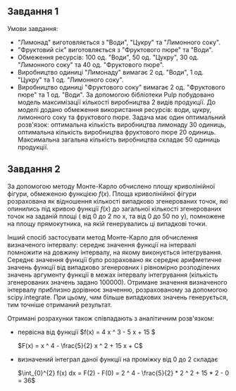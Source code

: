 ## Завдання 1

Умови завдання:

- "Лимонад" виготовляється з "Води", "Цукру" та "Лимонного соку".
- "Фруктовий сік" виготовляється з "Фруктового пюре" та "Води".
- Обмеження ресурсів: 100 од. "Води", 50 од. "Цукру", 30 од. "Лимонного соку" та 40 од. "Фруктового пюре".
- Виробництво одиниці "Лимонаду" вимагає 2 од. "Води", 1 од. "Цукру" та 1 од. "Лимонного соку".
- Виробництво одиниці "Фруктового соку" вимагає 2 од. "Фруктового пюре" та 1 од. "Води".
За допомогою бібліотеки Pulp побудовано модель максимізації кількості виробництва 2 видів продукції. До моделі додано обмеження використання ресурсів: води, цукру, лимонного соку та фруктового пюре. Задача має один оптимальний розв'язок: оптимальна кількість виробництва лимонаду 30 одиниць, оптимальна кількість виробництва фруктового пюре 20 одиниць. Максимальна загальна кількість виробництва складає 50 одиниць продукції.

## Завдання 2
За допомогою методу Монте-Карло обчислено площу криволінійної фігури, обмеженою функцією $f(x)$. Площа криволінійної фігури розрахована як відношення кількості випадково згенерованих точок, які опинились під кривою функції $f(x)$ до загальної кількості згенерованих точок на заданій площі ( від 0 до 2 по х, та від 0 до 50 по y), помножене на площу прямокутника, на якій генерувались ці випадкові точки.


Інший спосіб застосувати метод Монте-Карло для обчислення визначеного інтервалу: середнє значення функції на інтервалі помножити на довжину інтервалу, на якому виконується  інтегрування. Середнє значення функції було розраховано як середнє арифметичне значень функції від випадково згенеровних і рівномірно розподілених значень аргументу функції в межах інтервалу інтегрування  (кількість згенерованих значень задано 100000). Отримане значення визначеного інтервалу приблизно дорівнює значенню, розрахованому за допомогою scipy.integrate. При цьому, чим більше випадкових значень генерується, тим точніше отриманий результат. 

Отримані розрахунки також співпадають з аналітичним розв'язком:
- первісна від функції $f(x) = 4 x ^ 3 - 5 x + 15 $

  $F(x) = x ^ 4 - \frac{5}{2} x ^ 2 + 15 x + C$
- визначений інтеграл даної функції на проміжку від 0 до 2 складає

  $\int_{0}^{2} f(x) dx = F(2) - F(0) = 2 ^ 4 - \frac{5}{2}  * 2 ^ 2 + 15 * 2 - 0 = 36$
